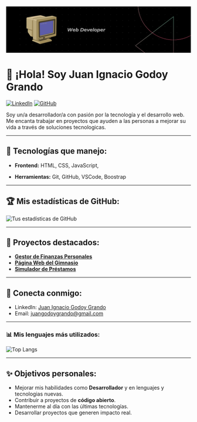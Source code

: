 ![Banner](https://github.com/juangodoygrando/juangodoygrando/blob/main/Banner.png)

# 👋 ¡Hola! Soy Juan Ignacio Godoy Grando

[![LinkedIn](https://img.shields.io/badge/-LinkedIn-blue?style=flat&logo=Linkedin&logoColor=white&link=https://www.linkedin.com/in/juanignacio-godoygrando/)](https://www.linkedin.com/in/juanignacio-godoygrando/) [![GitHub](https://img.shields.io/github/followers/juangodoygrando?label=Follow&style=social)](https://github.com/juangodoygrando/)

Soy un/a desarrollador/a con pasión por la tecnología y el desarrollo web. Me encanta trabajar en proyectos que ayuden a las personas a mejorar su vida a través de soluciones tecnologicas.

---

## 🚀 Tecnologías que manejo:
- **Frontend:** HTML, CSS, JavaScript,
  
- **Herramientas:** Git, GitHub, VSCode, Boostrap

---

## 🏆 Mis estadísticas de GitHub:
![Tus estadísticas de GitHub](https://github-readme-stats.vercel.app/api?username=juangodoygrando&show_icons=true&theme=radical)


---

## 🌟 Proyectos destacados:
- [**Gestor de Finanzas Personales**](https://github.com/tu-usuario-github/proyecto-finanzas)
- [**Página Web del Gimnasio**](https://github.com/tu-usuario-github/proyecto-gimnasio)
- [**Simulador de Préstamos**](https://github.com/tu-usuario-github/simulador-prestamos)

---

## 💬 Conecta conmigo:

- LinkedIn: [Juan Ignacio Godoy Grando](https://www.linkedin.com/in/juanignacio-godoygrando/)
- Email: juangodoygrando@gmail.com

---

### 📊 Mis lenguajes más utilizados:
![Top Langs](https://github-readme-stats.vercel.app/api?username=juangodoygrando&show_icons=true&theme=radical)

---

## ✨ Objetivos personales:
- Mejorar mis habilidades como **Desarrollador** y en lenguajes y tecnologias nuevas.
- Contribuir a proyectos de **código abierto**.
- Mantenerme al día con las últimas tecnologías.
- Desarrollar proyectos que generen impacto real.
